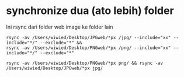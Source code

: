 # synchronize dua (ato lebih) folder


Ini rsync dari folder web image ke folder lain  

```
rsync -av /Users/wiwied/Desktop/JPGweb/*px /jpg/ --include="xx" --include="*/" --exclude="*" &&
rsync -av /Users/wiwied/Desktop/PNGweb/*px /png/ --include="xx" --include="*/" --exclude="*"
```

```
rsync -av /Users/wiwied/Desktop/PNGweb/*px png/ && rsync -av /Users/wiwied/Desktop/JPGweb/*px jpg/
```

